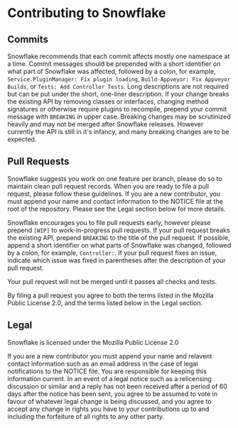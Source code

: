 Contributing to Snowflake
=========================

Commits
-------
Snowflake recommends that each commit affects mostly one namespace at a time. Commit messages should be prepended with a short identifier on what part of Snowflake was affected, followed by a colon, for example, `Service.PluginManager: Fix plugin loading`, `Build-Appveyor: Fix Appveyor Builds`, or `Tests: Add Controller Tests`. Long descriptions are not required but can be put under the short, one-liner description. If your change breaks the existing API by removing classes or interfaces, changing method signatures or otherwise require plugins to recompile, prepend your commit message with `BREAKING` in upper case. Breaking changes may be scrutinized heavily and may not be merged after Snowflake releases. However currently the API is still in it's infancy, and many breaking changes are to be expected.

Pull Requests
-------------
Snowflake suggests you work on one feature per branch, please do so to maintain clean pull request records. When you are ready to file a pull request, please follow these guidelines. If you are a new contributor, you must append your name and contact information to the NOTICE file at the root of the repository. Please see the Legal section below for more details.

Snowflake encourages you to file pull requests early, however please prepend `[WIP]` to work-in-progress pull requests. If your pull request breaks the existing API, prepend `BREAKING` to the title of the pull request. If possible, append a short identifier on what parts of Snowflake was changed, followed by a colon, for example, `Controller:`. If your pull request fixes an issue, indicate which issue was fixed in parentheses after the description of your pull request. 

Your pull request will not be merged until it passes all checks and tests. 

By filing a pull request you agree to both the terms listed in the Mozilla Public License 2.0, and the terms listed below in the Legal section. 

Legal
-----
Snowflake is licensed under the Mozilla Public License 2.0

If you are a new contributor you must append your name and relavent contact information such as an email address in the case of legal notifications to the NOTICE file. You are responsible for keeping this information current. In an event of a legal notice such as a relicensing discussion or similar and a reply has not been received after a period of 60 days after the notice has been sent, you agree to be assumed to vote in favour of whatever legal change is being discussed, and you agree to accept any change in rights you have to your contributions up to and including the forfeiture of all rights to any other party.

